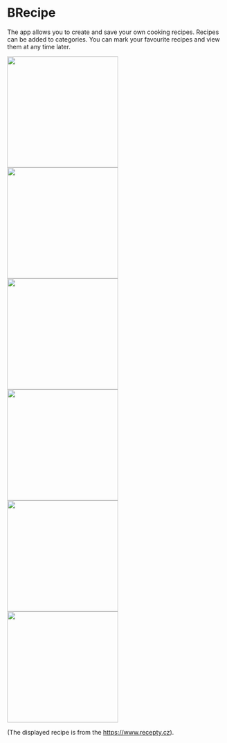 # BRecipe
The app allows you to create and save your own cooking recipes. Recipes can be added to categories. You can mark your favourite recipes and view them at any time later.

<img src="https://user-images.githubusercontent.com/25404563/192285244-fccf5202-35f9-4ada-9d2a-e9a084b3f7b7.jpeg" width="256"/>
<img src="https://user-images.githubusercontent.com/25404563/192285251-a1ff9885-c50b-490d-98d6-f67f3669c0d0.jpeg" width="256" />
<img src="https://user-images.githubusercontent.com/25404563/192285255-c2845bad-5880-4c40-826c-da233f198542.jpeg" width="256" />
<img src="https://user-images.githubusercontent.com/25404563/192285262-cb226ca5-bc4c-4a41-b025-5fa75c4f913e.jpeg" width="256" />
<img src="https://user-images.githubusercontent.com/25404563/192285264-44d08a48-4959-4c36-9896-da010beda02d.jpeg" width="256" />
<img src="https://user-images.githubusercontent.com/25404563/192285268-155bc7ba-36b5-427e-b455-04185006cb61.jpeg" width="256" />

(The displayed recipe is from the https://www.recepty.cz).
